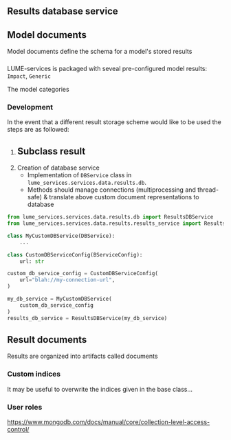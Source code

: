 


## Results database service




## Model documents

Model documents define the schema for a model's stored results




###

LUME-services is packaged with seveal pre-configured model results: `Impact`, `Generic`


The model categories


### Development

In the event that a different result storage scheme would like to be used the steps are as followed:
1. Subclass result
    -
2. Creation of database service
    - Implementation of `DBService` class in `lume_services.services.data.results.db`.
    - Methods should manage connections (multiprocessing and thread-safe) & translate above custom document representations to database



```python
from lume_services.services.data.results.db import ResultsDBService
from lume_services.services.data.results.results_service import ResultsDBService

class MyCustomDBService(DBService):
    ...

class CustomDBServiceConfig(BServiceConfig):
    url: str

custom_db_service_config = CustomDBServiceConfig(
    url="blah://my-connection-url",
)

my_db_service = MyCustomDBService(
    custom_db_service_config
)
results_db_service = ResultsDBService(my_db_service)

```


## Result documents

Results are organized into artifacts called documents

### Custom indices

It may be useful to overwrite the indices given in the base class...


### User roles

https://www.mongodb.com/docs/manual/core/collection-level-access-control/
